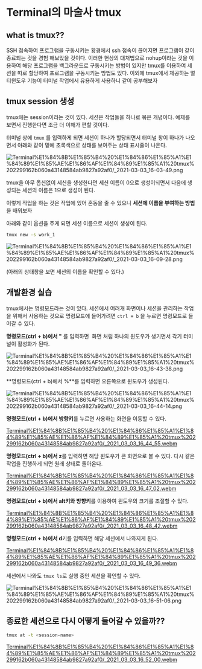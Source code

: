 # Terminal의 마술사 tmux

## what is tmux??

SSH 접속하여 프로그램을 구동시키는 황경에서 ssh 접속이 끊어지면 프로그램이 같이 종료되는 것을 경험 해보았을 것이다. 이러한 현상의 대처법으로 nohup이라는 것을 이용하여 해당 프로그램을 백그라운드로 구동시키는 방법이 있지만 tmux를 이용하여 세션을 따로 할당하여 프로그램을 구동시키는 방법도 있다. 이외에 tmux에서 제공하는 멀티윈도우 기능이 터미널 작업에서 유용하게 사용하니 같이 공부해보자

## tmux session 생성

tmux에는 session이라는 것이 있다. 세션은 작업들을 하나로 묶은 개념이다. 예제를 보면서 진행한다면 조금 더 이해가 편할 것이다.

터미널 상에 `tmux` 를 입력하게 되면 세션이 하나가 할당되면서 터미널 창이 하나가 나오면서 아래와 같이 밑에 초록색으로  상태를 보여주는 상태 표시줄이 나온다.

![Terminal%E1%84%8B%E1%85%B4%20%E1%84%86%E1%85%A1%E1%84%89%E1%85%AE%E1%86%AF%E1%84%89%E1%85%A1%20tmux%202299162b060a43148584ab9827a92af0/_2021-03-03_16-03-49.png](Terminal%E1%84%8B%E1%85%B4%20%E1%84%86%E1%85%A1%E1%84%89%E1%85%AE%E1%86%AF%E1%84%89%E1%85%A1%20tmux%202299162b060a43148584ab9827a92af0/_2021-03-03_16-03-49.png)

tmux을 아무 옵션없이 세션을 생성한다면 세션 이름이 0으로 생성이되면서 다음에 생성되는 세션의 이름은 1으로 생성이 된다.

이렇게 작업을 하는 것은 작업에 있어 혼동을 줄 수 있으니 **세션에 이름을 부여하는 방법**을 배워보자

아래와 같이 옵션을 주게 되면 세션 이름으로 세션이 생성이 된다.

```bash
tmux new -s work_1
```

![Terminal%E1%84%8B%E1%85%B4%20%E1%84%86%E1%85%A1%E1%84%89%E1%85%AE%E1%86%AF%E1%84%89%E1%85%A1%20tmux%202299162b060a43148584ab9827a92af0/_2021-03-03_16-09-28.png](Terminal%E1%84%8B%E1%85%B4%20%E1%84%86%E1%85%A1%E1%84%89%E1%85%AE%E1%86%AF%E1%84%89%E1%85%A1%20tmux%202299162b060a43148584ab9827a92af0/_2021-03-03_16-09-28.png)

(아래의 상태창을 보면 세션의 이름을 확인할 수 있다.)

## 개발환경 실습

tmux에서는 명령모드라는 것이 있다. 세션에서 여러개 화면이나 세션을 관리하는 작업을 위해서 사용하는 것으로 명령모드에 들어가려면 `ctrl + b` 을 누르면 명령모드로 들어갈 수 있다.

**명령모드(ctrl + b)에서 "** 를 입력하면  화면 처럼 하나의 윈도우가 생기면서 각기 터미널이 활성화가 된다.

![Terminal%E1%84%8B%E1%85%B4%20%E1%84%86%E1%85%A1%E1%84%89%E1%85%AE%E1%86%AF%E1%84%89%E1%85%A1%20tmux%202299162b060a43148584ab9827a92af0/_2021-03-03_16-43-38.png](Terminal%E1%84%8B%E1%85%B4%20%E1%84%86%E1%85%A1%E1%84%89%E1%85%AE%E1%86%AF%E1%84%89%E1%85%A1%20tmux%202299162b060a43148584ab9827a92af0/_2021-03-03_16-43-38.png)

**명령모드(ctrl + b)에서 %**를 입력하면 오른쪽으로 윈도우가 생성된다.

![Terminal%E1%84%8B%E1%85%B4%20%E1%84%86%E1%85%A1%E1%84%89%E1%85%AE%E1%86%AF%E1%84%89%E1%85%A1%20tmux%202299162b060a43148584ab9827a92af0/_2021-03-03_16-44-14.png](Terminal%E1%84%8B%E1%85%B4%20%E1%84%86%E1%85%A1%E1%84%89%E1%85%AE%E1%86%AF%E1%84%89%E1%85%A1%20tmux%202299162b060a43148584ab9827a92af0/_2021-03-03_16-44-14.png)

**명령모드(ctrl + b)에서 방향키**를 누르면 사용하는 화면을 이동할 수 있다.

[Terminal%E1%84%8B%E1%85%B4%20%E1%84%86%E1%85%A1%E1%84%89%E1%85%AE%E1%86%AF%E1%84%89%E1%85%A1%20tmux%202299162b060a43148584ab9827a92af0/_2021_03_03_16_44_55.webm](Terminal%E1%84%8B%E1%85%B4%20%E1%84%86%E1%85%A1%E1%84%89%E1%85%AE%E1%86%AF%E1%84%89%E1%85%A1%20tmux%202299162b060a43148584ab9827a92af0/_2021_03_03_16_44_55.webm)

**명령모드(ctrl + b)에서 z**를 입력하면 해당 윈도우가 큰 화면으로 볼 수 있다. 다시 같은 작업을 진행하게 되면 원래 상태로 돌아온다.

[Terminal%E1%84%8B%E1%85%B4%20%E1%84%86%E1%85%A1%E1%84%89%E1%85%AE%E1%86%AF%E1%84%89%E1%85%A1%20tmux%202299162b060a43148584ab9827a92af0/_2021_03_03_16_47_02.webm](Terminal%E1%84%8B%E1%85%B4%20%E1%84%86%E1%85%A1%E1%84%89%E1%85%AE%E1%86%AF%E1%84%89%E1%85%A1%20tmux%202299162b060a43148584ab9827a92af0/_2021_03_03_16_47_02.webm)

**명령모드(ctrl + b)에서 alt키와 방향키**를 이용하여 윈도우의 크기를 조절할 수 있다.

[Terminal%E1%84%8B%E1%85%B4%20%E1%84%86%E1%85%A1%E1%84%89%E1%85%AE%E1%86%AF%E1%84%89%E1%85%A1%20tmux%202299162b060a43148584ab9827a92af0/_2021_03_03_16_48_42.webm](Terminal%E1%84%8B%E1%85%B4%20%E1%84%86%E1%85%A1%E1%84%89%E1%85%AE%E1%86%AF%E1%84%89%E1%85%A1%20tmux%202299162b060a43148584ab9827a92af0/_2021_03_03_16_48_42.webm)

**명령모드(ctrl + b)에서 d**키를 입력하면 해당 세션에서 나와지게 된다.

[Terminal%E1%84%8B%E1%85%B4%20%E1%84%86%E1%85%A1%E1%84%89%E1%85%AE%E1%86%AF%E1%84%89%E1%85%A1%20tmux%202299162b060a43148584ab9827a92af0/_2021_03_03_16_49_36.webm](Terminal%E1%84%8B%E1%85%B4%20%E1%84%86%E1%85%A1%E1%84%89%E1%85%AE%E1%86%AF%E1%84%89%E1%85%A1%20tmux%202299162b060a43148584ab9827a92af0/_2021_03_03_16_49_36.webm)

세션에서 나와도 `tmux ls`로 실행 중인 세션을 확인할 수 있다.

![Terminal%E1%84%8B%E1%85%B4%20%E1%84%86%E1%85%A1%E1%84%89%E1%85%AE%E1%86%AF%E1%84%89%E1%85%A1%20tmux%202299162b060a43148584ab9827a92af0/_2021-03-03_16-51-06.png](Terminal%E1%84%8B%E1%85%B4%20%E1%84%86%E1%85%A1%E1%84%89%E1%85%AE%E1%86%AF%E1%84%89%E1%85%A1%20tmux%202299162b060a43148584ab9827a92af0/_2021-03-03_16-51-06.png)

## 종료한 세션으로 다시 어떻게 들어갈 수 있을까??

```bash
tmux at -t <session-name>
```

[Terminal%E1%84%8B%E1%85%B4%20%E1%84%86%E1%85%A1%E1%84%89%E1%85%AE%E1%86%AF%E1%84%89%E1%85%A1%20tmux%202299162b060a43148584ab9827a92af0/_2021_03_03_16_52_00.webm](Terminal%E1%84%8B%E1%85%B4%20%E1%84%86%E1%85%A1%E1%84%89%E1%85%AE%E1%86%AF%E1%84%89%E1%85%A1%20tmux%202299162b060a43148584ab9827a92af0/_2021_03_03_16_52_00.webm)